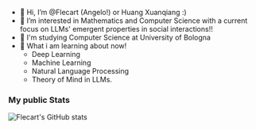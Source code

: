 - 👋 Hi, I’m @Flecart (Angelo!) or Huang Xuanqiang :)
- 👀 I’m interested in Mathematics and Computer Science with a current focus on LLMs' emergent properties in social interactions!!
- 🌱 I'm studying Computer Science at University of Bologna
- 💞️ What i am learning about now! 
  - Deep Learning
  - Machine Learning
  - Natural Language Processing
  - Theory of Mind in LLMs.
  
### My public Stats
![Flecart's GitHub stats](https://github-readme-stats.zohan.tech/api?username=flecart&show_icons=true&hide=stars)

